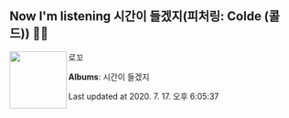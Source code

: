 ## Now I'm listening 시간이 들겠지(피처링: Colde (콜드)) 🎵🎵

[<img align="left" width="100" src="https://lh3.googleusercontent.com/f0vBw7f9CkLrsJpnOn4qjXz9jQsvzusRnyADnUFSlylhEwTa4PKmrewqM30zAg5KvhCudps-vVtrYLpQLg">](https://music.youtube.com/channel/UCJVA-stKCH0IS_C1qIOUjTA)

로꼬

**Albums**: 시간이 들겠지

Last updated at 2020. 7. 17. 오후 6:05:37
